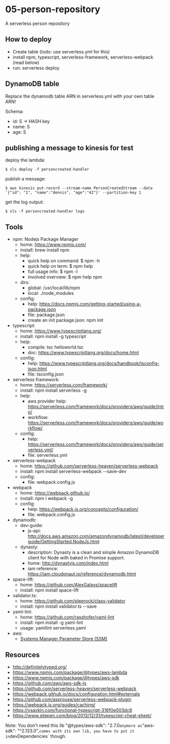 # 05-person-repository
A serverless person repository

## How to deploy
- Create table (todo: use serverless.yml for this)
- install npm, typescript, serverless-framework, serverless-webpack (read below)
- run: serverless deploy

## DynamoDB table
Replace the dynamodb table ARN in serverless.yml with your own table ARN!

Schema:
- id: S -> HASH key
- name: S
- age: S

## publishing a message to kinesis for test
deploy the lambda:

```
$ sls deploy -f personcreated-handler
```

publish a message:

```
$ aws kinesis put-record --stream-name PersonCreatedStream --data '{"id": "1", "name":"dennis", "age":"42"}' --partition-key 1
```

get the log output:

```
$ sls -f personcreated-handler logs
```

## Tools
- npm: Nodejs Package Manager
  - home: https://www.npmjs.com/
  - install: brew install npm
  - help:
    - quick help on command: $ npm <command> -h
    - quick help on term: $ npm help <term>
    - full usage info: $ npm -l
    - involved overview: $ npm help npm
  - dirs:
    - global: /usr/local/lib/npm
    - local: ./node_modules
  - config:
    - help: https://docs.npmjs.com/getting-started/using-a-package.json
    - file: package.json
    - create an init package.json: npm init
- typescript:
  - home: https://www.typescriptlang.org/
  - install: npm install -g typescript
  - help:
    - compile: tsc helloworld.tsc
    - doc: https://www.typescriptlang.org/docs/home.html
  - config:
    - help: https://www.typescriptlang.org/docs/handbook/tsconfig-json.html
    - file: tsconfig.json
- serverless framework:
  - home: https://serverless.com/framework/
  - install: npm install serverless -g
  - help:
    - aws provider help: https://serverless.com/framework/docs/providers/aws/guide/intro/
    - workflow: https://serverless.com/framework/docs/providers/aws/guide/workflow/
  - config:
    - help: https://serverless.com/framework/docs/providers/aws/guide/serverless.yml/
    - file: serverless.yml
- serverless-webpack
  - home: https://github.com/serverless-heaven/serverless-webpack
  - install: npm install serverless-webpack --save-dev
  - config:
    - file: webpack.config.js
- webpack
  - home: https://webpack.github.io/
  - install: npm i webpack -g
  - config:
    - help: https://webpack.js.org/concepts/configuration/
    - file: webpack.config.js
- dynamodb:
  - dev-guide:
    - js-api: http://docs.aws.amazon.com/amazondynamodb/latest/developerguide/GettingStarted.NodeJs.html
  - dynasty:
    - description: Dynasty is a clean and simple Amazon DynamoDB client for Node with baked in Promise support.
    - home: http://dynastyjs.com/index.html
    - iam reference: https://iam.cloudonaut.io/reference/dynamodb.html
- space-lift:
  - home: https://github.com/AlexGalays/spacelift
  - install: npm install space-lift
- validator.ts:
  - home: https://github.com/pleerock/class-validator
  - install: npm install validator.ts --save
- yaml-lint:
  - home: https://github.com/rasshofer/yaml-lint
  - install: npm install -g yaml-lint
  - usage: yamllint serverless.yaml
- aws:
  - [Systems Manager Parameter Store (SSM)](http://docs.aws.amazon.com/systems-manager/latest/userguide/systems-manager-paramstore.html)



## Resources
- http://definitelytyped.org/
- https://www.npmjs.com/package/@types/aws-lambda
- https://www.npmjs.com/package/@types/aws-sdk
- https://github.com/aws/aws-sdk-js
- https://github.com/serverless-heaven/serverless-webpack
- https://webpack.github.io/docs/configuration.html#externals
- https://github.com/asprouse/serverless-webpack-plugin
- https://webpack.js.org/guides/caching/
- https://vsavkin.com/functional-typescript-316f0e003dc6
- https://www.sitepen.com/blog/2013/12/31/typescript-cheat-sheet/

Note: You don't need this lib "@types/aws-sdk": "2.7.0` anymore as `"aws-sdk": "^2.133.0",` comes with its own lib, you have to put it in `devDependencies` though.